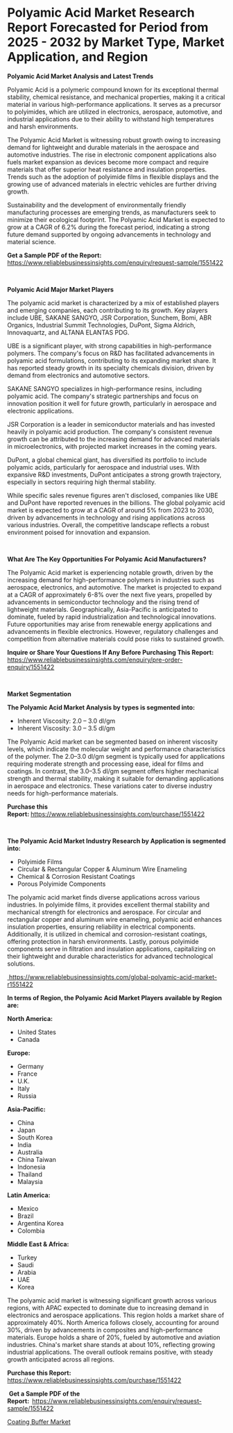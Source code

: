 <p><h1>Polyamic Acid Market Research Report Forecasted for Period from 2025 -  2032 by Market Type, Market Application, and Region</h1></p><p><strong>Polyamic Acid Market Analysis and Latest Trends</strong></p>
<p><p>Polyamic Acid is a polymeric compound known for its exceptional thermal stability, chemical resistance, and mechanical properties, making it a critical material in various high-performance applications. It serves as a precursor to polyimides, which are utilized in electronics, aerospace, automotive, and industrial applications due to their ability to withstand high temperatures and harsh environments.</p><p>The Polyamic Acid Market is witnessing robust growth owing to increasing demand for lightweight and durable materials in the aerospace and automotive industries. The rise in electronic component applications also fuels market expansion as devices become more compact and require materials that offer superior heat resistance and insulation properties. Trends such as the adoption of polyimide films in flexible displays and the growing use of advanced materials in electric vehicles are further driving growth.</p><p>Sustainability and the development of environmentally friendly manufacturing processes are emerging trends, as manufacturers seek to minimize their ecological footprint. The Polyamic Acid Market is expected to grow at a CAGR of 6.2% during the forecast period, indicating a strong future demand supported by ongoing advancements in technology and material science.</p></p>
<p><strong>Get a Sample PDF of the Report:&nbsp;</strong> <a href="https://www.reliablebusinessinsights.com/enquiry/request-sample/1551422?utm_campaign=2335&utm_medium=2&utm_source=Github&utm_content=ia&utm_term=31032025&utm_id=polyamic-acid">https://www.reliablebusinessinsights.com/enquiry/request-sample/1551422</a></p>
<p>&nbsp;</p>
<p><strong>Polyamic Acid Major Market Players</strong></p>
<p><p>The polyamic acid market is characterized by a mix of established players and emerging companies, each contributing to its growth. Key players include UBE, SAKANE SANGYO, JSR Corporation, Sunchem, Bomi, ABR Organics, Industrial Summit Technologies, DuPont, Sigma Aldrich, Innovaquartz, and ALTANA ELANTAS PDG.</p><p>UBE is a significant player, with strong capabilities in high-performance polymers. The company's focus on R&D has facilitated advancements in polyamic acid formulations, contributing to its expanding market share. It has reported steady growth in its specialty chemicals division, driven by demand from electronics and automotive sectors.</p><p>SAKANE SANGYO specializes in high-performance resins, including polyamic acid. The company's strategic partnerships and focus on innovation position it well for future growth, particularly in aerospace and electronic applications.</p><p>JSR Corporation is a leader in semiconductor materials and has invested heavily in polyamic acid production. The company's consistent revenue growth can be attributed to the increasing demand for advanced materials in microelectronics, with projected market increases in the coming years.</p><p>DuPont, a global chemical giant, has diversified its portfolio to include polyamic acids, particularly for aerospace and industrial uses. With expansive R&D investments, DuPont anticipates a strong growth trajectory, especially in sectors requiring high thermal stability.</p><p>While specific sales revenue figures aren't disclosed, companies like UBE and DuPont have reported revenues in the billions. The global polyamic acid market is expected to grow at a CAGR of around 5% from 2023 to 2030, driven by advancements in technology and rising applications across various industries. Overall, the competitive landscape reflects a robust environment poised for innovation and expansion.</p></p>
<p>&nbsp;</p>
<p><strong>What Are The Key Opportunities For Polyamic Acid Manufacturers?</strong></p>
<p><p>The Polyamic Acid market is experiencing notable growth, driven by the increasing demand for high-performance polymers in industries such as aerospace, electronics, and automotive. The market is projected to expand at a CAGR of approximately 6-8% over the next five years, propelled by advancements in semiconductor technology and the rising trend of lightweight materials. Geographically, Asia-Pacific is anticipated to dominate, fueled by rapid industrialization and technological innovations. Future opportunities may arise from renewable energy applications and advancements in flexible electronics. However, regulatory challenges and competition from alternative materials could pose risks to sustained growth.</p></p>
<p><strong>Inquire or Share Your Questions If Any Before Purchasing This Report:</strong> <a href="https://www.reliablebusinessinsights.com/enquiry/pre-order-enquiry/1551422?utm_campaign=2335&utm_medium=2&utm_source=Github&utm_content=ia&utm_term=31032025&utm_id=polyamic-acid">https://www.reliablebusinessinsights.com/enquiry/pre-order-enquiry/1551422</a></p>
<p>&nbsp;</p>
<p><strong>Market Segmentation</strong></p>
<p><strong>The Polyamic Acid Market Analysis by types is segmented into:</strong></p>
<p><ul><li>Inherent Viscosity: 2.0 – 3.0 dl/gm</li><li>Inherent Viscosity: 3.0 – 3.5 dl/gm</li></ul></p>
<p><p>The Polyamic Acid market can be segmented based on inherent viscosity levels, which indicate the molecular weight and performance characteristics of the polymer. The 2.0–3.0 dl/gm segment is typically used for applications requiring moderate strength and processing ease, ideal for films and coatings. In contrast, the 3.0–3.5 dl/gm segment offers higher mechanical strength and thermal stability, making it suitable for demanding applications in aerospace and electronics. These variations cater to diverse industry needs for high-performance materials.</p></p>
<p><strong>Purchase this Report:&nbsp;</strong><a href="https://www.reliablebusinessinsights.com/purchase/1551422?utm_campaign=2335&utm_medium=2&utm_source=Github&utm_content=ia&utm_term=31032025&utm_id=polyamic-acid">https://www.reliablebusinessinsights.com/purchase/1551422</a></p>
<p>&nbsp;</p>
<p><strong>The Polyamic Acid Market Industry Research by Application is segmented into:</strong></p>
<p><ul><li>Polyimide Films</li><li>Circular & Rectangular Copper & Aluminum Wire Enameling</li><li>Chemical & Corrosion Resistant Coatings</li><li>Porous Polyimide Components</li></ul></p>
<p><p>The polyamic acid market finds diverse applications across various industries. In polyimide films, it provides excellent thermal stability and mechanical strength for electronics and aerospace. For circular and rectangular copper and aluminum wire enameling, polyamic acid enhances insulation properties, ensuring reliability in electrical components. Additionally, it is utilized in chemical and corrosion-resistant coatings, offering protection in harsh environments. Lastly, porous polyimide components serve in filtration and insulation applications, capitalizing on their lightweight and durable characteristics for advanced technological solutions.</p></p>
<p><a href="https://www.reliablebusinessinsights.com/global-polyamic-acid-market-r1551422?utm_campaign=2335&utm_medium=2&utm_source=Github&utm_content=ia&utm_term=31032025&utm_id=polyamic-acid">&nbsp;https://www.reliablebusinessinsights.com/global-polyamic-acid-market-r1551422</a></p>
<p><strong>In terms of Region, the Polyamic Acid Market Players available by Region are:</strong></p>
<p>
    <p> <strong> North America: </strong>
        <ul>
            <li>United States</li>
            <li>Canada</li>
        </ul>
        </p> 
    <p> <strong> Europe: </strong>
        <ul>
            <li>Germany</li>
            <li>France</li>
            <li>U.K.</li>
            <li>Italy</li>
            <li>Russia</li>
        </ul>
        </p> 
    <p> <strong> Asia-Pacific: </strong>
        <ul>
            <li>China</li>
            <li>Japan</li>
            <li>South Korea</li>
            <li>India</li>
            <li>Australia</li>
            <li>China Taiwan</li>
            <li>Indonesia</li>
            <li>Thailand</li>
            <li>Malaysia</li>
        </ul>
        </p> 
    <p> <strong> Latin America: </strong>
        <ul>
            <li>Mexico</li>
            <li>Brazil</li>
            <li>Argentina Korea</li>
            <li>Colombia</li>
        </ul>
        </p> 
    <p> <strong> Middle East & Africa: </strong>
        <ul>
            <li>Turkey</li>
            <li>Saudi</li>
            <li>Arabia</li>
            <li>UAE</li>
            <li>Korea</li>
        </ul>
    </p>
    </p>
<p><p>The polyamic acid market is witnessing significant growth across various regions, with APAC expected to dominate due to increasing demand in electronics and aerospace applications. This region holds a market share of approximately 40%. North America follows closely, accounting for around 30%, driven by advancements in composites and high-performance materials. Europe holds a share of 20%, fueled by automotive and aviation industries. China's market share stands at about 10%, reflecting growing industrial applications. The overall outlook remains positive, with steady growth anticipated across all regions.</p></p>
<p><strong>Purchase this Report: </strong><a href="https://www.reliablebusinessinsights.com/purchase/1551422?utm_campaign=2335&utm_medium=2&utm_source=Github&utm_content=ia&utm_term=31032025&utm_id=polyamic-acid">https://www.reliablebusinessinsights.com/purchase/1551422</a></p>
<p>&nbsp;<strong>Get a Sample PDF of the Report:&nbsp;&nbsp;</strong><a href="https://www.reliablebusinessinsights.com/enquiry/request-sample/1551422?utm_campaign=2335&utm_medium=2&utm_source=Github&utm_content=ia&utm_term=31032025&utm_id=polyamic-acid">https://www.reliablebusinessinsights.com/enquiry/request-sample/1551422</a></p>
<p><strong></strong></p>
<p><p><a href="https://github.com/norbeludie83/Market-Research-Report-List-1/blob/main/coating-buffer-market.md?utm_campaign=2335&utm_medium=2&utm_source=Github&utm_content=ia&utm_term=31032025&utm_id=polyamic-acid">Coating Buffer Market</a></p></p>